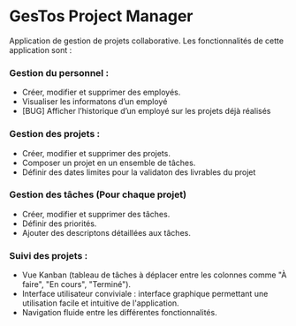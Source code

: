 # GesTos Project Manager
Application de gestion de projets collaborative.
Les fonctionnalités de cette application sont :

### Gestion du personnel :
- Créer, modifier et supprimer des employés.
- Visualiser les informatons d’un employé
- [BUG] Afficher l’historique d’un employé sur les projets déjà réalisés

### Gestion des projets :

- Créer, modifier et supprimer des projets.
- Composer un projet en un ensemble de tâches.
- Définir des dates limites pour la validaton des livrables du projet

### Gestion des tâches (Pour chaque projet)

- Créer, modifier et supprimer des tâches.
- Définir des priorités.
- Ajouter des descriptons détaillées aux tâches.

### Suivi des projets :

- Vue Kanban (tableau de tâches à déplacer entre les colonnes comme "À
  faire", "En cours", "Terminé").
- Interface utilisateur conviviale :
interface graphique permettant une utilisation facile et intuitive de
  l'application.
- Navigation fluide entre les différentes fonctionnalités.
